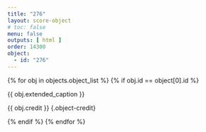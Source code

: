 ```yaml
---
title: "276"
layout: score-object
# toc: false
menu: false
outputs: [ html ]
order: 14300
object:
  - id: "276"
---
```


{% for obj in objects.object_list %}
{% if obj.id == object[0].id %}

{{ obj.extended_caption }}

{{ obj.credit }} {.object-credit}

{% endif %}
{% endfor %}
